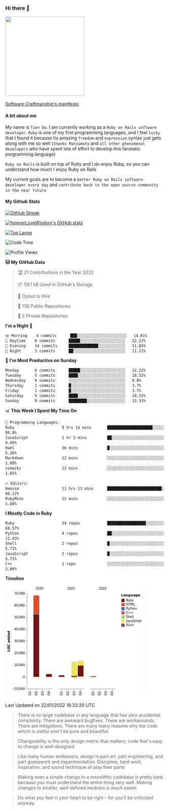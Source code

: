 ### Hi there 👋

<!--
**foreverLoveWisdom/foreverLoveWisdom** is a ✨ _special_ ✨ repository because its `README.md` (this file) appears on your GitHub profile.

Here are some ideas to get you started:

- 🔭 I’m currently working on ...
- 🌱 I’m currently learning ...
- 👯 I’m looking to collaborate on ...
- 🤔 I’m looking for help with ...
- 💬 Ask me about ...
- 📫 How to reach me: ...
- 😄 Pronouns: ...
- ⚡ Fun fact: ...
-->

<img src="https://codecondo.com/wp-content/uploads/2017/09/railslogo.png" width="250" height="250">

[Software Craftmanship's manifesto](http://manifesto.softwarecraftsmanship.org/)

#### A bit about me
My name is `Tien Do`. I am currently working as a `Ruby on Rails software developer`. `Ruby` is one of my first programming languages, and I feel `lucky` that I found it because its amazing `freedom` and `expressive` syntax just gets along with me so well (`thanks Matsumoto` and `all other phenomenal developers` who have spent lots of effort to develop this fanstatic porgramming language)

`Ruby on Rails` is built on top of Ruby and I do enjoy Ruby, so you can understand how much I enjoy Ruby on Rails

My current goals are to become a `better Ruby on Rails software developer every day` and `contribute back to the open source community in the near future`

#### My Github Stats

[![GitHub Streak](https://github-readme-streak-stats.herokuapp.com/?user=foreverLoveWisdom&theme=dracula)](https://git.io/streak-stats)
&nbsp;
&nbsp;

[![foreverLoveWisdom's GitHub stats](https://github-readme-stats.vercel.app/api?username=foreverLoveWisdom&show_icons=true&theme=react&count_private=true)](https://github.com/anuraghazra/github-readme-stats)

[![Top Langs](https://github-readme-stats.vercel.app/api/top-langs/?username=foreverLoveWisdom&show_icons=true&theme=vue-dark)](https://github.com/anuraghazra/github-readme-stats)

<!--START_SECTION:waka-->
![Code Time](http://img.shields.io/badge/Code%20Time-861%20hrs%2025%20mins-blue)

![Profile Views](http://img.shields.io/badge/Profile%20Views-0-blue)

**🐱 My GitHub Data** 

> 🏆 21 Contributions in the Year 2022
 > 
> 📦 59.1 kB Used in GitHub's Storage 
 > 
> 💼 Opted to Hire
 > 
> 📜 136 Public Repositories 
 > 
> 🔑 2 Private Repositories  
 > 
**I'm a Night 🦉** 

```text
🌞 Morning    4 commits      ███░░░░░░░░░░░░░░░░░░░░░░   14.81% 
🌆 Daytime    6 commits      █████░░░░░░░░░░░░░░░░░░░░   22.22% 
🌃 Evening    14 commits     █████████████░░░░░░░░░░░░   51.85% 
🌙 Night      3 commits      ██░░░░░░░░░░░░░░░░░░░░░░░   11.11%

```
📅 **I'm Most Productive on Sunday** 

```text
Monday       6 commits      █████░░░░░░░░░░░░░░░░░░░░   22.22% 
Tuesday      5 commits      ████░░░░░░░░░░░░░░░░░░░░░   18.52% 
Wednesday    0 commits      ░░░░░░░░░░░░░░░░░░░░░░░░░   0.0% 
Thursday     1 commits      █░░░░░░░░░░░░░░░░░░░░░░░░   3.7% 
Friday       1 commits      █░░░░░░░░░░░░░░░░░░░░░░░░   3.7% 
Saturday     5 commits      ████░░░░░░░░░░░░░░░░░░░░░   18.52% 
Sunday       9 commits      ████████░░░░░░░░░░░░░░░░░   33.33%

```


📊 **This Week I Spent My Time On** 

```text
💬 Programming Languages: 
Ruby                     9 hrs 14 mins       ████████████████████░░░░░   80.8% 
JavaScript               1 hr 2 mins         ██░░░░░░░░░░░░░░░░░░░░░░░   9.09% 
Haml                     36 mins             █░░░░░░░░░░░░░░░░░░░░░░░░   5.36% 
Markdown                 12 mins             ░░░░░░░░░░░░░░░░░░░░░░░░░   1.88% 
vimwiki                  12 mins             ░░░░░░░░░░░░░░░░░░░░░░░░░   1.85%

🔥 Editors: 
Neovim                   11 hrs 13 mins      ████████████████████████░   98.12% 
RubyMine                 12 mins             ░░░░░░░░░░░░░░░░░░░░░░░░░   1.88%

```

**I Mostly Code in Ruby** 

```text
Ruby                     24 repos            █████████████████░░░░░░░░   68.57% 
Python                   4 repos             ██░░░░░░░░░░░░░░░░░░░░░░░   11.43% 
Shell                    2 repos             █░░░░░░░░░░░░░░░░░░░░░░░░   5.71% 
JavaScript               2 repos             █░░░░░░░░░░░░░░░░░░░░░░░░   5.71% 
C++                      1 repo              ░░░░░░░░░░░░░░░░░░░░░░░░░   2.86%

```


**Timeline**

![Chart not found](https://raw.githubusercontent.com/foreverLoveWisdom/foreverLoveWisdom/main/charts/bar_graph.png) 


 Last Updated on 22/01/2022 16:33:20 UTC
<!--END_SECTION:waka-->


> There is no large codebase in any language that has zero accidental complexity. There are awkward bugfixes. There are workarounds. There are mitigations.
> There are many many reasons why the code which is useful won't be pure and beautiful.

> Changeability is the only design metric that matters; code that's easy to change is well-designed

> Like many human endeavors, design is part art, part engineering, and part guesswork and experimentation. Discipline, hard work, inspiration, and sound technique all play their parts

> Mak­ing even a sim­ple change to a mono­lith­ic code­base is pret­ty hard because you must under­stand the entire thing very well. Mak­ing changes to small­er, well-defined mod­ules is much easier.
 
 > Do what you feel in your heart to be right – for you’ll be criticized anyway.
